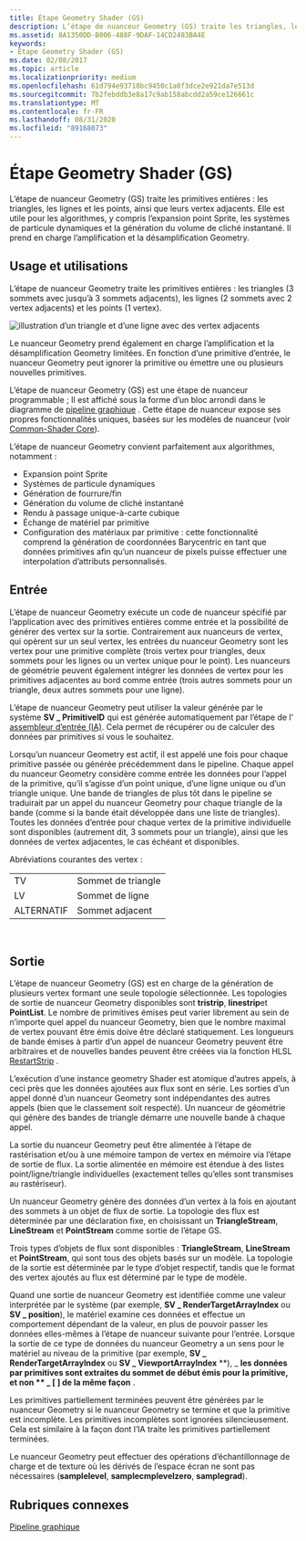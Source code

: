 ```yaml
---
title: Étape Geometry Shader (GS)
description: L’étape de nuanceur Geometry (GS) traite les triangles, les lignes et les points de la totalité des primitives, ainsi que leurs vertex adjacents.
ms.assetid: 8A1350DD-B006-488F-9DAF-14CD2483BA4E
keywords:
- Étape Geometry Shader (GS)
ms.date: 02/08/2017
ms.topic: article
ms.localizationpriority: medium
ms.openlocfilehash: 61d794e93718bc9450c1a0f3dce2e921da7e513d
ms.sourcegitcommit: 7b2febddb3e8a17c9ab158abcdd2a59ce126661c
ms.translationtype: MT
ms.contentlocale: fr-FR
ms.lasthandoff: 08/31/2020
ms.locfileid: "89168073"
---
```

# <a name="geometry-shader-gs-stage"></a>Étape Geometry Shader (GS)


L’étape de nuanceur Geometry (GS) traite les primitives entières : les triangles, les lignes et les points, ainsi que leurs vertex adjacents. Elle est utile pour les algorithmes, y compris l’expansion point Sprite, les systèmes de particule dynamiques et la génération du volume de cliché instantané. Il prend en charge l’amplification et la désamplification Geometry.

## <a name="span-idpurpose_and_usesspanspan-idpurpose_and_usesspanspan-idpurpose_and_usesspanpurpose-and-uses"></a><span id="Purpose_and_uses"></span><span id="purpose_and_uses"></span><span id="PURPOSE_AND_USES"></span>Usage et utilisations


L’étape de nuanceur Geometry traite les primitives entières : les triangles (3 sommets avec jusqu’à 3 sommets adjacents), les lignes (2 sommets avec 2 vertex adjacents) et les points (1 vertex).

![illustration d’un triangle et d’une ligne avec des vertex adjacents](images/d3d10-gs.png)

Le nuanceur Geometry prend également en charge l’amplification et la désamplification Geometry limitées. En fonction d’une primitive d’entrée, le nuanceur Geometry peut ignorer la primitive ou émettre une ou plusieurs nouvelles primitives.

L’étape de nuanceur Geometry (GS) est une étape de nuanceur programmable ; Il est affiché sous la forme d’un bloc arrondi dans le diagramme de [pipeline graphique](graphics-pipeline.md) . Cette étape de nuanceur expose ses propres fonctionnalités uniques, basées sur les modèles de nuanceur (voir [Common-Shader Core](/windows/desktop/direct3dhlsl/dx-graphics-hlsl-common-core)).

L’étape de nuanceur Geometry convient parfaitement aux algorithmes, notamment :

-   Expansion point Sprite
-   Systèmes de particule dynamiques
-   Génération de fourrure/fin
-   Génération du volume de cliché instantané
-   Rendu à passage unique-à-carte cubique
-   Échange de matériel par primitive
-   Configuration des matériaux par primitive : cette fonctionnalité comprend la génération de coordonnées Barycentric en tant que données primitives afin qu’un nuanceur de pixels puisse effectuer une interpolation d’attributs personnalisés.

## <a name="span-idinputspanspan-idinputspanspan-idinputspaninput"></a><span id="Input"></span><span id="input"></span><span id="INPUT"></span>Entrée


L’étape de nuanceur Geometry exécute un code de nuanceur spécifié par l’application avec des primitives entières comme entrée et la possibilité de générer des vertex sur la sortie. Contrairement aux nuanceurs de vertex, qui opèrent sur un seul vertex, les entrées du nuanceur Geometry sont les vertex pour une primitive complète (trois vertex pour triangles, deux sommets pour les lignes ou un vertex unique pour le point). Les nuanceurs de géométrie peuvent également intégrer les données de vertex pour les primitives adjacentes au bord comme entrée (trois autres sommets pour un triangle, deux autres sommets pour une ligne).

L’étape de nuanceur Geometry peut utiliser la valeur générée par le système **SV \_ PrimitiveID** qui est générée automatiquement par l’étape de l' [assembleur d’entrée (IA)](input-assembler-stage--ia-.md). Cela permet de récupérer ou de calculer des données par primitives si vous le souhaitez.

Lorsqu’un nuanceur Geometry est actif, il est appelé une fois pour chaque primitive passée ou générée précédemment dans le pipeline. Chaque appel du nuanceur Geometry considère comme entrée les données pour l’appel de la primitive, qu’il s’agisse d’un point unique, d’une ligne unique ou d’un triangle unique. Une bande de triangles de plus tôt dans le pipeline se traduirait par un appel du nuanceur Geometry pour chaque triangle de la bande (comme si la bande était développée dans une liste de triangles). Toutes les données d’entrée pour chaque vertex de la primitive individuelle sont disponibles (autrement dit, 3 sommets pour un triangle), ainsi que les données de vertex adjacentes, le cas échéant et disponibles.

Abréviations courantes des vertex :

|     |                 |
|-----|-----------------|
| TV  | Sommet de triangle |
| LV  | Sommet de ligne     |
| ALTERNATIF  | Sommet adjacent |

 

## <a name="span-idoutputspanspan-idoutputspanspan-idoutputspanoutput"></a><span id="Output"></span><span id="output"></span><span id="OUTPUT"></span>Sortie


L’étape de nuanceur Geometry (GS) est en charge de la génération de plusieurs vertex formant une seule topologie sélectionnée. Les topologies de sortie de nuanceur Geometry disponibles sont **tristrip**, **linestrip**et **PointList**. Le nombre de primitives émises peut varier librement au sein de n’importe quel appel du nuanceur Geometry, bien que le nombre maximal de vertex pouvant être émis doive être déclaré statiquement. Les longueurs de bande émises à partir d’un appel de nuanceur Geometry peuvent être arbitraires et de nouvelles bandes peuvent être créées via la fonction HLSL [RestartStrip](/windows/desktop/direct3dhlsl/dx-graphics-hlsl-so-restartstrip) .

L’exécution d’une instance geometry Shader est atomique d’autres appels, à ceci près que les données ajoutées aux flux sont en série. Les sorties d’un appel donné d’un nuanceur Geometry sont indépendantes des autres appels (bien que le classement soit respecté). Un nuanceur de géométrie qui génère des bandes de triangle démarre une nouvelle bande à chaque appel.

La sortie du nuanceur Geometry peut être alimentée à l’étape de rastérisation et/ou à une mémoire tampon de vertex en mémoire via l’étape de sortie de flux. La sortie alimentée en mémoire est étendue à des listes point/ligne/triangle individuelles (exactement telles qu’elles sont transmises au rastériseur).

Un nuanceur Geometry génère des données d’un vertex à la fois en ajoutant des sommets à un objet de flux de sortie. La topologie des flux est déterminée par une déclaration fixe, en choisissant un **TriangleStream**, **LineStream** et **PointStream** comme sortie de l’étape GS.

Trois types d’objets de flux sont disponibles : **TriangleStream**, **LineStream** et **PointStream**, qui sont tous des objets basés sur un modèle. La topologie de la sortie est déterminée par le type d’objet respectif, tandis que le format des vertex ajoutés au flux est déterminé par le type de modèle.

Quand une sortie de nuanceur Geometry est identifiée comme une valeur interprétée par le système (par exemple, **SV \_ RenderTargetArrayIndex** ou **SV \_ position**), le matériel examine ces données et effectue un comportement dépendant de la valeur, en plus de pouvoir passer les données elles-mêmes à l’étape de nuanceur suivante pour l’entrée. Lorsque la sortie de ce type de données du nuanceur Geometry a un sens pour le matériel au niveau de la primitive (par exemple, **SV \_ RenderTargetArrayIndex** ou **SV \_ ViewportArrayIndex** **), \_ **les données par primitives sont extraites du sommet de début émis pour la primitive, et non ** \_ \[ \] de la même façon** .

Les primitives partiellement terminées peuvent être générées par le nuanceur Geometry si le nuanceur Geometry se termine et que la primitive est incomplète. Les primitives incomplètes sont ignorées silencieusement. Cela est similaire à la façon dont l’IA traite les primitives partiellement terminées.

Le nuanceur Geometry peut effectuer des opérations d’échantillonnage de charge et de texture où les dérivés de l’espace écran ne sont pas nécessaires (**samplelevel**, **samplecmplevelzero**, **samplegrad**).

## <a name="span-idrelated-topicsspanrelated-topics"></a><span id="related-topics"></span>Rubriques connexes


[Pipeline graphique](graphics-pipeline.md)

 

 